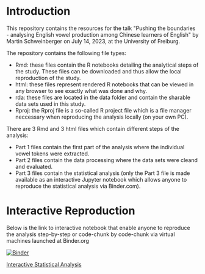 # Introduction

This repository contains the resources for the talk "Pushing the boundaries - analysing English vowel production among Chinese learners of English" by Martin Schweinberger on July 14, 2023, at the University of Freiburg.

The repository contains the following file types:

+ Rmd: these files contain the R notebooks detailing the analytical steps of the study. These files can be downloaded and thus allow the local reproduction of the study.
+ html: these files represent rendered R notebooks that can be viewed in any browser to see exactly what was done and why.
+ rda: these files are located in the data folder and contain the sharable data sets used in this study.
+ Rproj: the Rproj file is a so-called R project file which is a file manager neccessary when reproducing the analysis locally (on your own PC). 

There are 3 Rmd and 3 html files which contain different steps of the analysis:

+ Part 1 files contain the first part of the analysis where the individual vowel tokens were extracted.
+ Part 2 files contain the data processing where the data sets were cleand and evaluated.
+ Part 3 files contain the statistical analysis (only the Part 3 file is made available as an interactive Jupyter notebook which allows anyone to reproduce the statistical analysis via Binder.com).


# Interactive Reproduction

Below is the link to interactive notebook that enable anyone to reproduce the analysis step-by-step or code-chunk by code-chunk via virtual machines launched at Binder.org

[![Binder](https://mybinder.org/badge_logo.svg)](https://mybinder.org/v2/gh/MartinSchweinberger/FREnglSW_interactivemain?labpath=ChnVwls_Part03_MuPDARF_interactive.ipynb)

[Interactive Statistical Analysis](https://mybinder.org/v2/gh/MartinSchweinberger/FREnglSW_interactive/main?labpath=ChnVwls_Part03_MuPDARF_interactive.ipynb)

 
